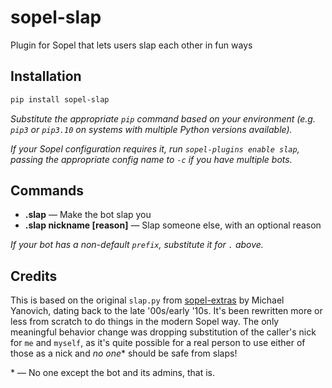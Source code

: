 # sopel-slap

Plugin for Sopel that lets users slap each other in fun ways

## Installation

```sh
pip install sopel-slap
```

_Substitute the appropriate `pip` command based on your environment (e.g.
`pip3` or `pip3.10` on systems with multiple Python versions available)._

_If your Sopel configuration requires it, run `sopel-plugins enable slap`,
passing the appropriate config name to `-c` if you have multiple bots._

## Commands

* **.slap** — Make the bot slap you
* **.slap nickname [reason]** — Slap someone else, with an optional reason

_If your bot has a non-default `prefix`, substitute it for `.` above._

## Credits

This is based on the original `slap.py` from
[sopel-extras](https://github.com/sopel-irc/sopel-extras) by Michael Yanovich,
dating back to the late '00s/early '10s. It's been rewritten more or less from
scratch to do things in the modern Sopel way. The only meaningful behavior
change was dropping substitution of the caller's nick for `me` and `myself`,
as it's quite possible for a real person to use either of those as a nick and
_no one_\* should be safe from slaps!

\* — No one except the bot and its admins, that is.

